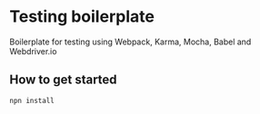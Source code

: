 # Testing boilerplate
Boilerplate for testing using Webpack, Karma, Mocha, Babel and Webdriver.io

## How to get started
`npn install`
